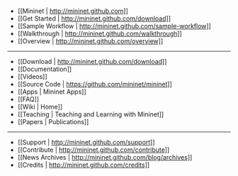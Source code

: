 * [[Mininet | http://mininet.github.com]]
* [[Get Started | http://mininet.github.com/download]]
* [[Sample Workflow | http://mininet.github.com/sample-workflow]]
* [[Walkthrough | http://mininet.github.com/walkthrough]]
* [[Overview | http://mininet.github.com/overview]]

---

* [[Download | http://mininet.github.com/download]]
* [[Documentation]]
* [[Videos]]
* [[Source Code | https://github.com/mininet/mininet]]
* [[Apps | Mininet Apps]]
* [[FAQ]]
* [[Wiki | Home]]
* [[Teaching | Teaching and Learning with Mininet]]
* [[Papers | Publications]]

---

* [[Support | http://mininet.github.com/support]]
* [[Contribute | http://mininet.github.com/contribute]]
* [[News Archives | http://mininet.github.com/blog/archives]]
* [[Credits | http://mininet.github.com/credits]]
